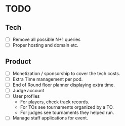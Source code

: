 # TODO

## Tech

- [ ] Remove all possible N+1 queries
- [ ] Proper hosting and domain etc.

## Product

- [ ] Monetization / sponsorship to cover the tech costs.
- [ ] Extra Time management per pod.
- [ ] End of Round floor planner displaying extra time.
- [ ] Judge account
- [ ] User profiles
  - For players, check track records.
  - For TOs see tournaments organized by a TO.
  - For judges see tournaments they helped run.
- [ ] Manage staff applications for event.
